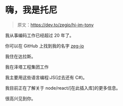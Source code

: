 # 嗨，我是托尼

> 原文：<https://dev.to/zegio/hi-im-tony>

我从事编码工作已经超过 20 年了。

你可以在 GitHub 上找到我的名字 [zeg-io](https://github.com/zeg-io)

我住在达拉斯。

我在泽塔工程集团工作

我主要用这些语言编程:JS(过去还有 C#)。

我目前正在了解关于 node/react/[在此插入库]的更多信息。

很高兴见到你。